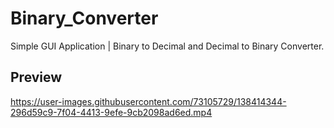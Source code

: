 # Binary_Converter
Simple GUI Application | Binary to  Decimal and  Decimal to Binary Converter.

## Preview



https://user-images.githubusercontent.com/73105729/138414344-296d59c9-7f04-4413-9efe-9cb2098ad6ed.mp4

